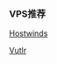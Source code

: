 ### VPS推荐
[Hostwinds](https://affiliates.hostwinds.com/hostwinds.php?id=7011&url=1216)

[Vutlr](https://www.vultr.com/?ref=8169051-4F)